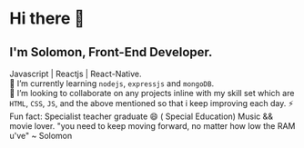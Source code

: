 # Hi there 👋
## I'm Solomon, Front-End Developer.

Javascript | Reactjs | React-Native.  
🌱 I’m currently learning `nodejs`, `expressjs` and `mongoDB`.  
🤔 I’m looking to collaborate on any projects 
inline with my skill set which are `HTML`, `CSS`, `JS`,
and the above mentioned so that i keep improving each day.
⚡ Fun fact: Specialist teacher graduate 😄 ( Special Education) Music && movie lover.
"you need to keep moving forward, no matter how low the RAM u've" ~ Solomon

<!--
**thisis-Solomon/thisis-Solomon** is a ✨ _special_ ✨ repository because its `README.md` (this file) appears on your GitHub profile.

Here are some ideas to get you started:

- 🔭 I’m currently working on ...
- 🌱 I’m currently learning ...
- 👯 I’m looking to collaborate on ...
- 🤔 I’m looking for help with ...
- 💬 Ask me about ...
- 📫 How to reach me: ...
- 😄 Pronouns: ...
- ⚡ Fun fact: ...
-->
